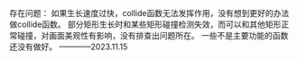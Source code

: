 存在问题：
如果生长速度过快，collide函数无法发挥作用，没有想到更好的办法做collide函数。
部分矩形生长时和某些矩形碰撞检测失效，而可以和其他矩形正常碰撞，对画面美观性有影响，没有排查出问题所在。
一些不是主要功能的函数还没有做好。
————2023.11.15
